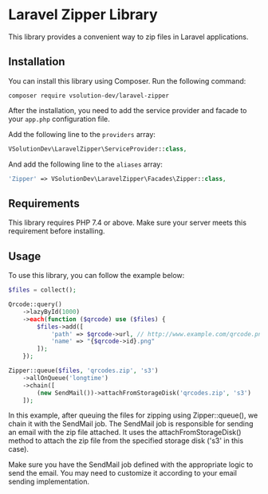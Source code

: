 # Laravel Zipper Library

This library provides a convenient way to zip files in Laravel applications.

## Installation

You can install this library using Composer. Run the following command:

```
composer require vsolution-dev/laravel-zipper
```

After the installation, you need to add the service provider and facade to your `app.php` configuration file.

Add the following line to the `providers` array:

```php
VSolutionDev\LaravelZipper\ServiceProvider::class,
```

And add the following line to the `aliases` array:

```php
'Zipper' => VSolutionDev\LaravelZipper\Facades\Zipper::class,
```

## Requirements

This library requires PHP 7.4 or above. Make sure your server meets this requirement before installing.

## Usage

To use this library, you can follow the example below:

```php
$files = collect();

Qrcode::query()
    ->lazyById(1000)
    ->each(function ($qrcode) use ($files) {
        $files->add([
            'path' => $qrcode->url, // http://www.example.com/qrcode.png
            'name' => "{$qrcode->id}.png"
        ]);
    });

Zipper::queue($files, 'qrcodes.zip', 's3')
    ->allOnQueue('longtime')
    ->chain([
        (new SendMail())->attachFromStorageDisk('qrcodes.zip', 's3')
    ]);
```

In this example, after queuing the files for zipping using Zipper::queue(), we chain it with the SendMail job. The SendMail job is responsible for sending an email with the zip file attached. It uses the attachFromStorageDisk() method to attach the zip file from the specified storage disk ('s3' in this case).

Make sure you have the SendMail job defined with the appropriate logic to send the email. You may need to customize it according to your email sending implementation.
